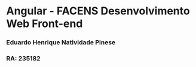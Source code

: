 # Angular - FACENS Desenvolvimento Web Front-end

### Eduardo Henrique Natividade Pinese
### RA: 235182
